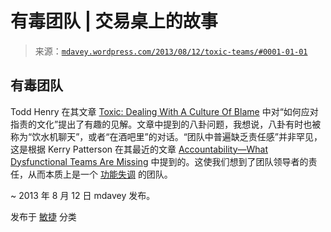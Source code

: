 <!--yml

分类：未分类

日期：2024-05-18 06:02:54

-->

# 有毒团队 | 交易桌上的故事

> 来源：[`mdavey.wordpress.com/2013/08/12/toxic-teams/#0001-01-01`](https://mdavey.wordpress.com/2013/08/12/toxic-teams/#0001-01-01)

## 有毒团队

Todd Henry 在其文章 [Toxic: Dealing With A Culture Of Blame](http://www.accidentalcreative.com/teams/toxic-dealing-with-a-culture-of-blame/) 中对“如何应对指责的文化”提出了有趣的见解。文章中提到的八卦问题，我想说，八卦有时也被称为“饮水机聊天”，或者“在酒吧里”的对话。“团队中普遍缺乏责任感”并非罕见，这是根据 Kerry Patterson 在其最近的文章 [Accountability—What Dysfunctional Teams Are Missing](http://www.psychologytoday.com/blog/crucial-conversations/201306/accountability-what-dysfunctional-teams-are-missing) 中提到的。这使我们想到了团队领导者的责任，从而本质上是一个 [功能失调](http://www.youtube.com/watch?v=6dRKa700RaQ) 的团队。

~ 2013 年 8 月 12 日 mdavey 发布。

发布于 [敏捷](https://mdavey.wordpress.com/category/agile/) 分类

